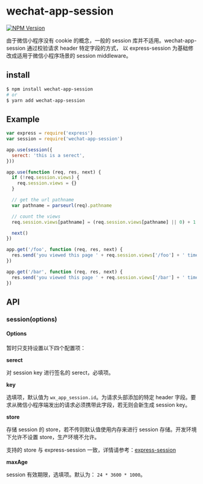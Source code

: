 # wechat-app-session

[![NPM Version][npm-image]][npm-url]

由于微信小程序没有 cookie 的概念，一般的 session 库并不适用。wechat-app-session 通过校验请求 header 特定字段的方式， 以 express-session 为基础修改成适用于微信小程序场景的 session middleware。

## install
```sh
$ npm install wechat-app-session
# or
$ yarn add wechat-app-session
```

## Example

```js
var express = require('express')
var session = require('wechat-app-session')

app.use(session({
  serect: 'this is a serect',
}))

app.use(function (req, res, next) {
  if (!req.session.views) {
    req.session.views = {}
  }

  // get the url pathname
  var pathname = parseurl(req).pathname

  // count the views
  req.session.views[pathname] = (req.session.views[pathname] || 0) + 1

  next()
})

app.get('/foo', function (req, res, next) {
  res.send('you viewed this page ' + req.session.views['/foo'] + ' times')
})

app.get('/bar', function (req, res, next) {
  res.send('you viewed this page ' + req.session.views['/bar'] + ' times')
})

```

## API

### session(options)

#### Options
暂时只支持设置以下四个配置项：

**serect**

对 session key 进行签名的 serect，必填项。

**key**

选填项，默认值为 `wx_app_session.id`。为请求头部添加的特定 header 字段。要求从微信小程序端发出的请求必须携带此字段，若无则会新生成 session key。

**store**

存储 session 的 store，若不传则默认值使用内存来进行 session 存储。开发环境下允许不设置 store，生产环境不允许。

支持的 store 与 express-session 一致，详情请参考：[express-session][express-session-url]

**maxAge**

session 有效期限，选填项。默认为： `24 * 3600 * 1000`。

[npm-image]: https://img.shields.io/npm/v/wechat-app-session.svg
[npm-url]: https://www.npmjs.com/package/wechat-app-session
[express-session-url]: https://github.com/expressjs/session/blob/master/README.md#compatible-session-stores
